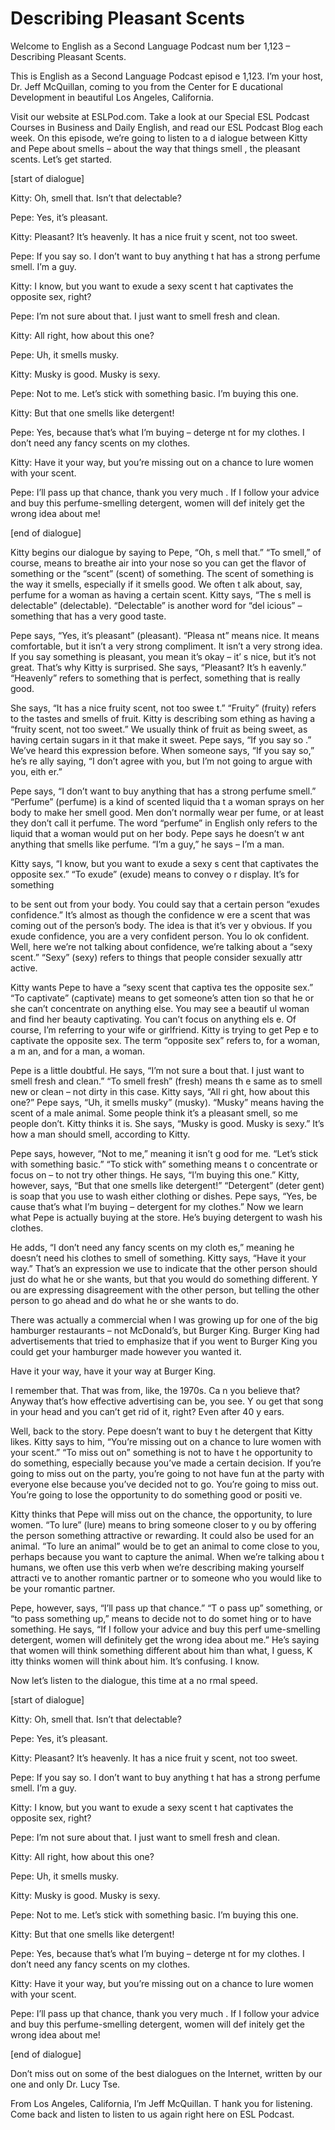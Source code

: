 # Describing Pleasant Scents

Welcome to English as a Second Language Podcast num ber 1,123 – Describing Pleasant Scents. 

This is English as a Second Language Podcast episod e 1,123. I’m your host, Dr. Jeff McQuillan, coming to you from the Center for E ducational Development in beautiful Los Angeles, California.  

Visit our website at ESLPod.com. Take a look at our  Special ESL Podcast Courses in Business and Daily English, and read our  ESL Podcast Blog each week. On this episode, we’re going to listen to a d ialogue between Kitty and Pepe about smells – about the way that things smell , the pleasant scents. Let’s get started. 

[start of dialogue] 

Kitty: Oh, smell that. Isn’t that delectable? 

Pepe: Yes, it’s pleasant.  

Kitty: Pleasant? It’s heavenly. It has a nice fruit y scent, not too sweet. 

Pepe: If you say so. I don’t want to buy anything t hat has a strong perfume smell. I’m a guy. 

Kitty: I know, but you want to exude a sexy scent t hat captivates the opposite sex, right?  

Pepe: I’m not sure about that. I just want to smell  fresh and clean. 

Kitty: All right, how about this one? 

Pepe: Uh, it smells musky. 

Kitty: Musky is good. Musky is sexy. 

Pepe: Not to me. Let’s stick with something basic. I’m buying this one. 

Kitty: But that one smells like detergent! 

Pepe: Yes, because that’s what I’m buying – deterge nt for my clothes. I don’t need any fancy scents on my clothes. 

Kitty: Have it your way, but you’re missing out on a chance to lure women with your scent. 

Pepe: I’ll pass up that chance, thank you very much . If I follow your advice and buy this perfume-smelling detergent, women will def initely get the wrong idea about me! 

[end of dialogue] 

Kitty begins our dialogue by saying to Pepe, “Oh, s mell that.” “To smell,” of course, means to breathe air into your nose so you can get the flavor of something or the “scent” (scent) of something. The scent of something is the way it smells, especially if it smells good. We often t alk about, say, perfume for a woman as having a certain scent. Kitty says, “The s mell is delectable” (delectable). “Delectable” is another word for “del icious” – something that has a very good taste.  

Pepe says, “Yes, it’s pleasant” (pleasant). “Pleasa nt” means nice. It means comfortable, but it isn’t a very strong compliment.  It isn’t a very strong idea. If you say something is pleasant, you mean it’s okay – it’ s nice, but it’s not great. That’s why Kitty is surprised. She says, “Pleasant? It’s h eavenly.” “Heavenly” refers to something that is perfect, something that is really  good.  

She says, “It has a nice fruity scent, not too swee t.” “Fruity” (fruity) refers to the tastes and smells of fruit. Kitty is describing som ething as having a “fruity scent, not too sweet.” We usually think of fruit as being sweet, as having certain sugars in it that make it sweet. Pepe says, “If you say so .” We’ve heard this expression before. When someone says, “If you say so,” he’s re ally saying, “I don’t agree with you, but I’m not going to argue with you, eith er.”  

Pepe says, “I don’t want to buy anything that has a  strong perfume smell.” “Perfume” (perfume) is a kind of scented liquid tha t a woman sprays on her body to make her smell good. Men don’t normally wear per fume, or at least they don’t call it perfume. The word “perfume” in English only  refers to the liquid that a woman would put on her body. Pepe says he doesn’t w ant anything that smells like perfume. “I’m a guy,” he says – I’m a man.  

Kitty says, “I know, but you want to exude a sexy s cent that captivates the opposite sex.” “To exude” (exude) means to convey o r display. It’s for something  

to be sent out from your body. You could say that a  certain person “exudes confidence.” It’s almost as though the confidence w ere a scent that was coming out of the person’s body. The idea is that it’s ver y obvious. If you exude confidence, you are a very confident person. You lo ok confident. Well, here we’re not talking about confidence, we’re talking about a  “sexy scent.” “Sexy” (sexy) refers to things that people consider sexually attr active.  

Kitty wants Pepe to have a “sexy scent that captiva tes the opposite sex.” “To captivate” (captivate) means to get someone’s atten tion so that he or she can’t concentrate on anything else. You may see a beautif ul woman and find her beauty captivating. You can’t focus on anything els e. Of course, I’m referring to your wife or girlfriend. Kitty is trying to get Pep e to captivate the opposite sex. The term “opposite sex” refers to, for a woman, a m an, and for a man, a woman.  

Pepe is a little doubtful. He says, “I’m not sure a bout that. I just want to smell fresh and clean.” “To smell fresh” (fresh) means th e same as to smell new or clean – not dirty in this case. Kitty says, “All ri ght, how about this one?” Pepe says, “Uh, it smells musky” (musky). “Musky” means having the scent of a male animal. Some people think it’s a pleasant smell, so me people don’t. Kitty thinks it is. She says, “Musky is good. Musky is sexy.” It’s how a man should smell, according to Kitty.  

Pepe says, however, “Not to me,” meaning it isn’t g ood for me. “Let’s stick with something basic.” “To stick with” something means t o concentrate or focus on – to not try other things. He says, “I’m buying this one.” Kitty, however, says, “But that one smells like detergent!” “Detergent” (deter gent) is soap that you use to wash either clothing or dishes. Pepe says, “Yes, be cause that’s what I’m buying – detergent for my clothes.” Now we learn what Pepe  is actually buying at the store. He’s buying detergent to wash his clothes.  

He adds, “I don’t need any fancy scents on my cloth es,” meaning he doesn’t need his clothes to smell of something. Kitty says,  “Have it your way.” That’s an expression we use to indicate that the other person  should just do what he or she wants, but that you would do something different. Y ou are expressing disagreement with the other person, but telling the  other person to go ahead and do what he or she wants to do.  

There was actually a commercial when I was growing up for one of the big hamburger restaurants – not McDonald’s, but Burger King. Burger King had advertisements that tried to emphasize that if you went to Burger King you could get your hamburger made however you wanted it. 

Have it your way, have it your way at Burger King. 

I remember that. That was from, like, the 1970s. Ca n you believe that? Anyway that’s how effective advertising can be, you see. Y ou get that song in your head and you can’t get rid of it, right? Even after 40 y ears.  

Well, back to the story. Pepe doesn’t want to buy t he detergent that Kitty likes. Kitty says to him, “You’re missing out on a chance to lure women with your scent.” “To miss out on” something is not to have t he opportunity to do something, especially because you’ve made a certain  decision. If you’re going to miss out on the party, you’re going to not have fun  at the party with everyone else because you’ve decided not to go. You’re going  to miss out. You’re going to lose the opportunity to do something good or positi ve.  

Kitty thinks that Pepe will miss out on the chance,  the opportunity, to lure women. “To lure” (lure) means to bring someone closer to y ou by offering the person something attractive or rewarding. It could also be  used for an animal. “To lure an animal” would be to get an animal to come close to you, perhaps because you want to capture the animal. When we’re talking abou t humans, we often use this verb when we’re describing making yourself attracti ve to another romantic partner or to someone who you would like to be your  romantic partner.  

Pepe, however, says, “I’ll pass up that chance.” “T o pass up” something, or “to pass something up,” means to decide not to do somet hing or to have something. He says, “If I follow your advice and buy this perf ume-smelling detergent, women will definitely get the wrong idea about me.” He’s saying that women will think something different about him than what, I guess, K itty thinks women will think about him. It’s confusing. I know.  

Now let’s listen to the dialogue, this time at a no rmal speed.  

[start of dialogue] 

Kitty: Oh, smell that. Isn’t that delectable? 

Pepe: Yes, it’s pleasant.  

Kitty: Pleasant? It’s heavenly. It has a nice fruit y scent, not too sweet. 

Pepe: If you say so. I don’t want to buy anything t hat has a strong perfume smell. I’m a guy. 

Kitty: I know, but you want to exude a sexy scent t hat captivates the opposite sex, right?  

Pepe: I’m not sure about that. I just want to smell  fresh and clean. 

Kitty: All right, how about this one? 

Pepe: Uh, it smells musky. 

Kitty: Musky is good. Musky is sexy. 

Pepe: Not to me. Let’s stick with something basic. I’m buying this one. 

Kitty: But that one smells like detergent! 

Pepe: Yes, because that’s what I’m buying – deterge nt for my clothes. I don’t need any fancy scents on my clothes. 

Kitty: Have it your way, but you’re missing out on a chance to lure women with your scent. 

Pepe: I’ll pass up that chance, thank you very much . If I follow your advice and buy this perfume-smelling detergent, women will def initely get the wrong idea about me! 

[end of dialogue] 

Don’t miss out on some of the best dialogues on the  Internet, written by our one and only Dr. Lucy Tse. 

From Los Angeles, California, I’m Jeff McQuillan. T hank you for listening. Come back and listen to listen to us again right here on  ESL Podcast.  

